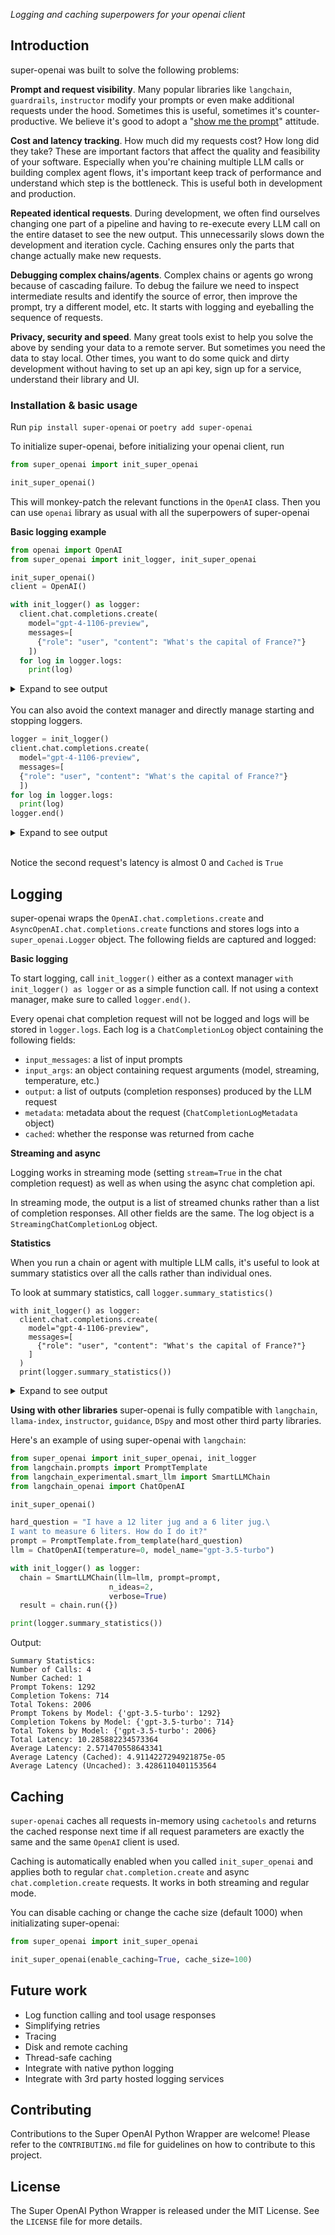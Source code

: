 _Logging and caching superpowers for your openai client_

## Introduction

super-openai was built to solve the following problems:

**Prompt and request visibility**. Many popular libraries like `langchain`, `guardrails`, `instructor` modify your prompts or even make additional requests under the hood. Sometimes this is useful, sometimes it's counter-productive. We believe it's good to adopt a "[show me the prompt](https://hamel.dev/blog/posts/prompt/)" attitude.

**Cost and latency tracking**. How much did my requests cost? How long did they take? These are important factors that affect the quality and feasibility of your software. Especially when you're chaining multiple LLM calls or building complex agent flows, it's important keep track of performance and understand which step is the bottleneck. This is useful both in development and production.

**Repeated identical requests**. During development, we often find ourselves changing one part of a pipeline and having to re-execute every LLM call on the entire dataset to see the new output. This unnecessarily slows down the development and iteration cycle. Caching ensures only the parts that change actually make new requests.

**Debugging complex chains/agents**. Complex chains or agents go wrong because of cascading failure. To debug the failure we need to inspect intermediate results and identify the source of error, then improve the prompt, try a different model, etc. It starts with logging and eyeballing the sequence of requests.

**Privacy, security and speed**. Many great tools exist to help you solve the above by sending your data to a remote server. But sometimes you need the data to stay local. Other times, you want to do some quick and dirty development without having to set up an api key, sign up for a service, understand their library and UI.

### Installation & basic usage

Run `pip install super-openai` or `poetry add super-openai`

To initialize super-openai, before initializing your openai client, run

```python
from super_openai import init_super_openai

init_super_openai()
```

This will monkey-patch the relevant functions in the `OpenAI` class. Then you can use `openai` library as usual with all the superpowers of super-openai

**Basic logging example**

```python
from openai import OpenAI
from super_openai import init_logger, init_super_openai

init_super_openai()
client = OpenAI()

with init_logger() as logger:
  client.chat.completions.create(
    model="gpt-4-1106-preview",
    messages=[
      {"role": "user", "content": "What's the capital of France?"}
    ])
  for log in logger.logs:
    print(log)
```

<details>
<summary> Expand to see output</summary>

```
Messages:
- user: What's the capital of France?
Arguments:
- model: gpt-4-1106-preview
Output:
- assistant: The capital of France is Paris.
Metadata:
- Prompt tokens: 14
- Completion tokens: 7
- Total tokens: 21
- Start time: 1708985826.1323142
- Latency: 0.8096299171447754
Cached: False
```

</details>

<br>
You can also avoid the context manager and directly manage starting and stopping loggers.

```python
logger = init_logger()
client.chat.completions.create(
  model="gpt-4-1106-preview",
  messages=[
  {"role": "user", "content": "What's the capital of France?"}
  ])
for log in logger.logs:
  print(log)
logger.end()
```

<details>
<summary> Expand to see output</summary>

```
Messages:
- user: What's the capital of France?
Arguments:
- model: gpt-4-1106-preview
Output:
- assistant: The capital of France is Paris.
Metadata:
- Prompt tokens: 14
- Completion tokens: 7
- Total tokens: 21
- Start time: 1708985829.87182
- Latency: 8.106231689453125e-05
Cached: True
**************************************************
```

</details>

<br>

Notice the second request's latency is almost 0 and `Cached` is `True`

## Logging

super-openai wraps the `OpenAI.chat.completions.create` and `AsyncOpenAI.chat.completions.create` functions and stores logs into a `super_openai.Logger` object. The following fields are captured and logged:

**Basic logging**

To start logging, call `init_logger()` either as a context manager `with init_logger() as logger` or as a simple function call. If not using a context manager, make sure to called `logger.end()`.

Every openai chat completion request will not be logged and logs will be stored in `logger.logs`. Each log is a `ChatCompletionLog` object containing the following fields:

- `input_messages`: a list of input prompts
- `input_args`: an object containing request arguments (model, streaming, temperature, etc.)
- `output`: a list of outputs (completion responses) produced by the LLM request
- `metadata`: metadata about the request (`ChatCompletionLogMetadata` object)
- `cached`: whether the response was returned from cache

**Streaming and async**

Logging works in streaming mode (setting `stream=True` in the chat completion request) as well as when using the async chat completion api.

In streaming mode, the output is a list of streamed chunks rather than a list of completion responses. All other fields are the same. The log object is a `StreamingChatCompletionLog` object.

**Statistics**

When you run a chain or agent with multiple LLM calls, it's useful to look at summary statistics over all the calls rather than individual ones.

To look at summary statistics, call `logger.summary_statistics()`

```
with init_logger() as logger:
  client.chat.completions.create(
    model="gpt-4-1106-preview",
    messages=[
      {"role": "user", "content": "What's the capital of France?"}
    ]
  )
  print(logger.summary_statistics())
```

<details>
<summary> Expand to see output</summary>

```
Summary Statistics:
Number of Calls: 1
Number Cached: 1
Prompt Tokens: 14
Completion Tokens: 7
Total Tokens: 21
Prompt Tokens by Model: {'gpt-4-1106-preview': 14}
Completion Tokens by Model: {'gpt-4-1106-preview': 7}
Total Tokens by Model: {'gpt-4-1106-preview': 21}
Total Latency: 3.314018249511719e-05
Average Latency: 3.314018249511719e-05
Average Latency (Cached): 3.314018249511719e-05
Average Latency (Uncached): 0
```

</details>

**Using with other libraries**
super-openai is fully compatible with `langchain`, `llama-index`, `instructor`, `guidance`, `DSpy` and most other third party libraries.

Here's an example of using super-openai with `langchain`:

```python
from super_openai import init_super_openai, init_logger
from langchain.prompts import PromptTemplate
from langchain_experimental.smart_llm import SmartLLMChain
from langchain_openai import ChatOpenAI

init_super_openai()

hard_question = "I have a 12 liter jug and a 6 liter jug.\
I want to measure 6 liters. How do I do it?"
prompt = PromptTemplate.from_template(hard_question)
llm = ChatOpenAI(temperature=0, model_name="gpt-3.5-turbo")

with init_logger() as logger:
  chain = SmartLLMChain(llm=llm, prompt=prompt,
                      n_ideas=2,
                      verbose=True)
  result = chain.run({})

print(logger.summary_statistics())
```

Output:

```
Summary Statistics:
Number of Calls: 4
Number Cached: 1
Prompt Tokens: 1292
Completion Tokens: 714
Total Tokens: 2006
Prompt Tokens by Model: {'gpt-3.5-turbo': 1292}
Completion Tokens by Model: {'gpt-3.5-turbo': 714}
Total Tokens by Model: {'gpt-3.5-turbo': 2006}
Total Latency: 10.285882234573364
Average Latency: 2.571470558643341
Average Latency (Cached): 4.9114227294921875e-05
Average Latency (Uncached): 3.4286110401153564
```

## Caching

`super-openai` caches all requests in-memory using `cachetools` and returns the cached response next time if all request parameters are exactly the same and the same `OpenAI` client is used.

Caching is automatically enabled when you called `init_super_openai` and applies both to regular `chat.completion.create` and async `chat.completion.create` requests. It works in both streaming and regular mode.

You can disable caching or change the cache size (default 1000) when initializating super-openai:

```python
from super_openai import init_super_openai

init_super_openai(enable_caching=True, cache_size=100)
```

## Future work

- Log function calling and tool usage responses
- Simplifying retries
- Tracing
- Disk and remote caching
- Thread-safe caching
- Integrate with native python logging
- Integrate with 3rd party hosted logging services

## Contributing

Contributions to the Super OpenAI Python Wrapper are welcome! Please refer to the `CONTRIBUTING.md` file for guidelines on how to contribute to this project.

## License

The Super OpenAI Python Wrapper is released under the MIT License. See the `LICENSE` file for more details.
